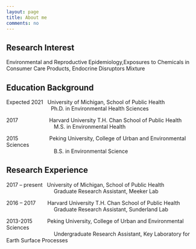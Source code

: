 ```yaml
---
layout: page
title: About me
comments: no
---
```


<!--we are changing here into About me-->

Research Interest
-----------------

Environmental and Reproductive Epidemiology,Exposures to Chemicals in Consumer Care Products, Endocrine Disruptors Mixture


Education Background
--------------------

Expected 2021   University of Michigan, School of Public Health<br/>
                                Ph.D. in Environmental Health Sciences 
                
2017                      Harvard University T.H. Chan School of Public Health<br/>
                                   M.S. in Environmental Health
                          
2015                       Peking University, College of Urban and Environmental Sciences<br/>
                                   B.S. in Environmental Science


Research Experience
-----------------------
2017 – present     University of Michigan, School of Public Health<br/>
                                   Graduate Research Assistant, Meeker Lab 
                
2016 – 2017        Harvard University T.H. Chan School of Public Health<br/>
                                   Graduate Research Assistant, Sunderland Lab
                          
2013-2015           Peking University, College of Urban and Environmental Sciences<br/>
                                    Undergraduate Research Assistant, Key Laboratory for Earth Surface Processes
  





